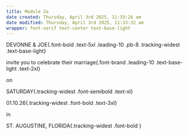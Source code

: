 ```yaml
---
title: Module 2a
date created: Thursday, April 3rd 2025, 11:33:26 am
date modified: Thursday, April 3rd 2025, 11:33:32 am
wrapper: font-serif text-center text-base-light
---
```


DEVONNE & JOE{.font-bold .text-5xl .leading-10 .pb-8 .tracking-widest .text-base-light}

invite you to celebrate their marriage{.font-brand .leading-10 .text-base-light .text-2xl}

on

SATURDAY{.tracking-widest .font-semibold .text-xl}

01.10.26{.tracking-widest .font-bold .text-3xl}

in 

<!-- Hidden Address{.tracking-widest .text-xl} -->

ST. AUGUSTINE, FLORIDA{.tracking-widest .font-bold }